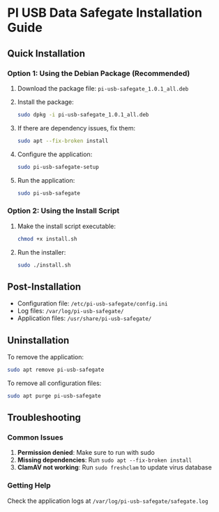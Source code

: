 # PI USB Data Safegate Installation Guide

## Quick Installation

### Option 1: Using the Debian Package (Recommended)

1. Download the package file: `pi-usb-safegate_1.0.1_all.deb`

2. Install the package:
   ```bash
   sudo dpkg -i pi-usb-safegate_1.0.1_all.deb
   ```

3. If there are dependency issues, fix them:
   ```bash
   sudo apt --fix-broken install
   ```

4. Configure the application:
   ```bash
   sudo pi-usb-safegate-setup
   ```

5. Run the application:
   ```bash
   sudo pi-usb-safegate
   ```

### Option 2: Using the Install Script

1. Make the install script executable:
   ```bash
   chmod +x install.sh
   ```

2. Run the installer:
   ```bash
   sudo ./install.sh
   ```

## Post-Installation

- Configuration file: `/etc/pi-usb-safegate/config.ini`
- Log files: `/var/log/pi-usb-safegate/`
- Application files: `/usr/share/pi-usb-safegate/`

## Uninstallation

To remove the application:
```bash
sudo apt remove pi-usb-safegate
```

To remove all configuration files:
```bash
sudo apt purge pi-usb-safegate
```

## Troubleshooting

### Common Issues

1. **Permission denied**: Make sure to run with sudo
2. **Missing dependencies**: Run `sudo apt --fix-broken install`
3. **ClamAV not working**: Run `sudo freshclam` to update virus database

### Getting Help

Check the application logs at `/var/log/pi-usb-safegate/safegate.log`
